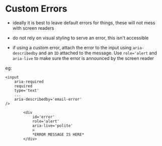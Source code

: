 # Custom Errors

-   ideally it is best to leave default errors for things, these will not mess with screen readers

-   do not rely on visual styling to serve an error, this isn't accessible

-   if using a custom error, attach the error to the input using `aria-describedby` and an `ID` attached to the message. Use `role='alert` and `aria-live` to make sure the error is announced by the screen reader

eg:

```
<input
	aria-required
	required
	type='text'
    ...
	aria-describedby='email-error'
/>

		<div
			id='error'
			role='alert'
			aria-live='polite'
			>
			*ERROR MESSAGE IS HERE*
		</div>

```
